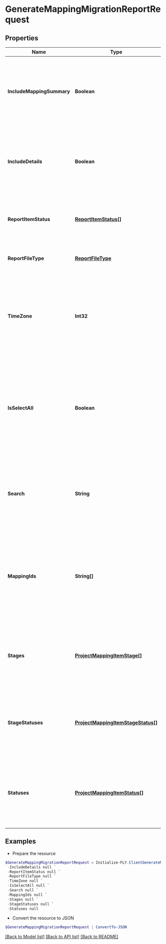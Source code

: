 # GenerateMappingMigrationReportRequest
## Properties

Name | Type | Description | Notes
------------ | ------------- | ------------- | -------------
**IncludeMappingSummary** | **Boolean** | A boolean value indicating whether mapping summary will be included in the generated report. | 
**IncludeDetails** | **Boolean** | A boolean value indicating whether item details information will be included in the generated report. | [optional] 
**ReportItemStatus** | [**ReportItemStatus[]**](ReportItemStatus.md) | Specify a list of item status to be included in the generated report. | [optional] 
**ReportFileType** | [**ReportFileType**](ReportFileType.md) | Specify the format of the generated report file. | [optional] 
**TimeZone** | **Int32** | Specify the UTC time offset of current browser. This value will be used to adjust time values when generating the report file. | [optional] 
**IsSelectAll** | **Boolean** | A boolean value indicates whether the Select All option is checked.  Default to False which means only mappings with ids in MappingIds properties are selected. | 
**Search** | **String** | A search criteria. If specified it will be used to filter the mappings in the current project. Default empty. | [optional] 
**MappingIds** | **String[]** | Specify a list of mapping ids against which the operation or job will be run.  If IsSelectAll is set to True, these mappings will be filtered out instead. | [optional] 
**Stages** | [**ProjectMappingItemStage[]**](ProjectMappingItemStage.md) | A list of Stages which will be used together with other serach conditions to filter mappings. | [optional] 
**StageStatuses** | [**ProjectMappingItemStageStatus[]**](ProjectMappingItemStageStatus.md) | A list of Stage Status which will be used together with other serach conditions to filter mappings. | [optional] 
**Statuses** | [**ProjectMappingItemStatus[]**](ProjectMappingItemStatus.md) | A list of Mapping Status which will be used together with other serach conditions to filter mappings. | [optional] 

## Examples

- Prepare the resource
```powershell
$GenerateMappingMigrationReportRequest = Initialize-FLY.ClientGenerateMappingMigrationReportRequest  -IncludeMappingSummary null `
 -IncludeDetails null `
 -ReportItemStatus null `
 -ReportFileType null `
 -TimeZone null `
 -IsSelectAll null `
 -Search null `
 -MappingIds null `
 -Stages null `
 -StageStatuses null `
 -Statuses null
```

- Convert the resource to JSON
```powershell
$GenerateMappingMigrationReportRequest | ConvertTo-JSON
```

[[Back to Model list]](../README.md#documentation-for-models) [[Back to API list]](../README.md#documentation-for-api-endpoints) [[Back to README]](../README.md)
